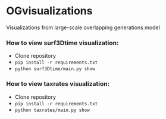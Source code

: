 # OGvisualizations
Visualizations from large-scale overlapping generations model

### How to view surf3Dtime visualization:
* Clone repository
* `pip install -r requirements.txt`
* `python surf3Dtime/main.py show`

### How to view taxrates visualization:
* Clone repository
* `pip install -r requirements.txt`
* `python taxrates/main.py show`
